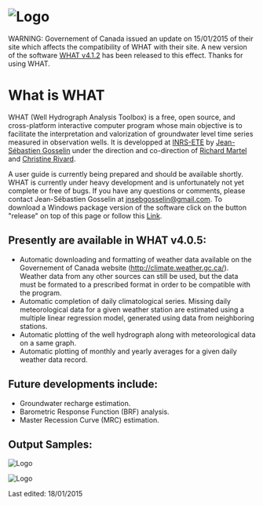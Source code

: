 ![Logo](https://raw.githubusercontent.com/jnsebgosselin/WHAT/master/WHAT/Icons/WHAT_banner_lowres(150).png)
====

WARNING: Governement of Canada issued an update on 15/01/2015 of their site which affects the compatibility of WHAT with their site. A new version of the software [WHAT v4.1.2](https://github.com/jnsebgosselin/WHAT/releases/tag/v4.1.2) has been released to this effect. Thanks for using WHAT.

What is WHAT
============
WHAT (Well Hydrograph Analysis Toolbox) is a free, open source, and cross-platform interactive computer program whose main objective is to facilitate the interpretation and valorization of groundwater level time series measured in observation wells. It is developped at [INRS-ETE](http://ete.inrs.ca/) by [Jean-Sébastien Gosselin](http://www.liamg.ca/en/about-us/jean-sebastien-gosselin/) under the direction and co-direction of [Richard Martel](http://www.inrs.ca/richard-martel) and [Christine Rivard](http://science.gc.ca/default.asp?lang=En&n=E3024D2D-1&xsl=sdmtprofile&xml=E3024D2D-1AB4-4F74-AF13-755D0DCF3E13&formid=B03536B8-8F8E-4BC1-A5BF-D62B13F57A8B&showfromadmin=1&readonly=true).

A user guide is currently being prepared and should be available shortly. WHAT is currently under heavy development and is unfortunately not yet complete or free of bugs. If you have any questions or comments, please contact Jean-Sébastien Gosselin at jnsebgosselin@gmail.com. To download a Windows package version of the software click on the button "release" on top of this page or follow this [Link](https://github.com/jnsebgosselin/WHAT/releases). 

Presently are available in WHAT v4.0.5:
----------------------------------------

- Automatic downloading and formatting of weather data available on the Governement of Canada website (http://climate.weather.gc.ca/). Weather data from any other sources can still be used, but the data must be formated to a prescribed format in order to be compatible with the program.
- Automatic completion of daily climatological series. Missing daily meteorological data for a given weather station are estimated using a multiple linear regression model, generated using data from neighboring stations.
- Automatic plotting of the well hydrograph along with meteorological data on a same graph.
- Automatic plotting of monthly and yearly averages for a given daily weather data record.

Future developments include:
----------------------------

- Groundwater recharge estimation.
- Barometric Response Function (BRF) analysis.
- Master Recession Curve (MRC) estimation.

Output Samples:
---------------

![Logo](https://github.com/jnsebgosselin/WHAT/blob/master/Projects/Example/Normals_Marieville.png)

![Logo](https://github.com/jnsebgosselin/WHAT/blob/master/Projects/Example/hydrograph_PO07.png)

Last edited: 18/01/2015
